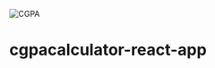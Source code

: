 ![CGPA](https://user-images.githubusercontent.com/71723925/113549376-03b43080-958d-11eb-89d4-5cdc78846870.jpg)
# cgpacalculator-react-app

